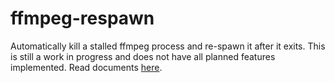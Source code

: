 # ffmpeg-respawn
Automatically kill a stalled ffmpeg process and re-spawn it after it exits.
This is still a work in progress and does not have all planned features implemented. Read documents [here](https://kevingodell.github.io/ffmpeg-respawn/FfmpegRespawn.html).